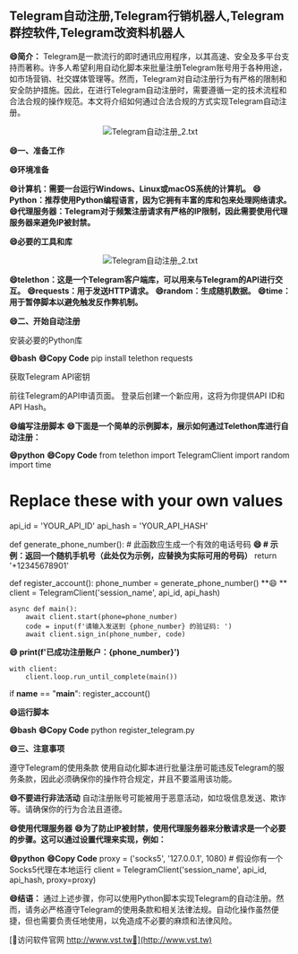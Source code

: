 ## **Telegram自动注册,Telegram行销机器人,Telegram群控软件,Telegram改资料机器人**

**😄简介：**
Telegram是一款流行的即时通讯应用程序，以其高速、安全及多平台支持而著称。许多人希望利用自动化脚本来批量注册Telegram账号用于各种用途，如市场营销、社交媒体管理等。然而，Telegram对自动注册行为有严格的限制和安全防护措施。因此，在进行Telegram自动注册时，需要遵循一定的技术流程和合法合规的操作规范。本文将介绍如何通过合法合规的方式实现Telegram自动注册。

 <center><img src="https://vst.tw/MP4/tuiguang/png/0.png" alt="Telegram自动注册_2.txt"></center>

**😄一、准备工作**

**😄环境准备**

**😄计算机：需要一台运行Windows、Linux或macOS系统的计算机。**
**😄Python：推荐使用Python编程语言，因为它拥有丰富的库和包来处理网络请求。**
**😄代理服务器：Telegram对于频繁注册请求有严格的IP限制，因此需要使用代理服务器来避免IP被封禁。**

**😄必要的工具和库**

 <center><img src="https://vst.tw/MP4/tuiguang/png/0.png" alt="Telegram自动注册_2.txt"></center>

**😄telethon：这是一个Telegram客户端库，可以用来与Telegram的API进行交互。**
**😄requests：用于发送HTTP请求。**
**😄random：生成随机数据。**
**😄time：用于暂停脚本以避免触发反作弊机制。**

**😄二、开始自动注册**

安装必要的Python库

**😄bash**
**😄Copy Code**
pip install telethon requests


获取Telegram API密钥

前往Telegram的API申请页面。
登录后创建一个新应用，这将为你提供API ID和API Hash。

**😄编写注册脚本**
**😄下面是一个简单的示例脚本，展示如何通过Telethon库进行自动注册：**

**😄python**
**😄Copy Code**
from telethon import TelegramClient
import random
import time

# Replace these with your own values
api_id = 'YOUR_API_ID'
api_hash = 'YOUR_API_HASH'

def generate_phone_number():
    # 此函数应生成一个有效的电话号码
**😄    # 示例：返回一个随机手机号（此处仅为示例，应替换为实际可用的号码）**
    return '+12345678901'

def register_account():
    phone_number = generate_phone_number()
**😄    **
    client = TelegramClient('session_name', api_id, api_hash)

    async def main():
        await client.start(phone=phone_number)
        code = input(f'请输入发送到 {phone_number} 的验证码: ')
        await client.sign_in(phone_number, code)

**😄        print(f'已成功注册账户：{phone_number}')**

    with client:
        client.loop.run_until_complete(main())

if __name__ == "__main__":
    register_account()


**😄运行脚本**

**😄bash**
**😄Copy Code**
python register_telegram.py


**😄三、注意事项**

遵守Telegram的使用条款
使用自动化脚本进行批量注册可能违反Telegram的服务条款，因此必须确保你的操作符合规定，并且不要滥用该功能。

**😄不要进行非法活动**
自动注册账号可能被用于恶意活动，如垃圾信息发送、欺诈等。请确保你的行为合法且道德。

**😄使用代理服务器**
**😄为了防止IP被封禁，使用代理服务器来分散请求是一个必要的步骤。这可以通过设置代理来实现，例如：**

**😄python**
**😄Copy Code**
proxy = ('socks5', '127.0.0.1', 1080)  # 假设你有一个Socks5代理在本地运行
client = TelegramClient('session_name', api_id, api_hash, proxy=proxy)


**😄结语：**
通过上述步骤，你可以使用Python脚本实现Telegram的自动注册。然而，请务必严格遵守Telegram的使用条款和相关法律法规。自动化操作虽然便捷，但也需要负责任地使用，以免造成不必要的麻烦和法律风险。


[👻访问软件官网 http://www.vst.tw👻](http://www.vst.tw)
